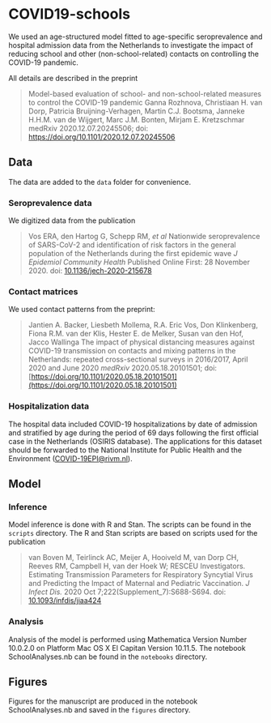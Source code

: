 # COVID19-schools

We used an age-structured model fitted to age-specific seroprevalence and hospital admission data from the Netherlands to investigate the impact of reducing school and other (non-school-related) contacts on controlling the COVID-19 pandemic.

All details are described in the preprint

> Model-based evaluation of school- and non-school-related measures to control the COVID-19 pandemic
Ganna Rozhnova, Christiaan H. van Dorp, Patricia Bruijning-Verhagen, Martin C.J. Bootsma, Janneke H.H.M. van de Wijgert, Marc J.M. Bonten, Mirjam E. Kretzschmar
medRxiv 2020.12.07.20245506; doi: https://doi.org/10.1101/2020.12.07.20245506

## Data

The data are added to the `data` folder for convenience.

### Seroprevalence data

We digitized data from the publication

> Vos ERA, den Hartog G, Schepp RM, *et al*
  Nationwide seroprevalence of SARS-CoV-2 and identification of risk factors in the general population of the Netherlands during the first epidemic wave
  *J Epidemiol Community Health* Published Online First: 28 November 2020. doi: [10.1136/jech-2020-215678](10.1136/jech-2020-215678)

### Contact matrices

We used contact patterns from the preprint:

> Jantien A. Backer, Liesbeth Mollema, R.A. Eric Vos, Don Klinkenberg, Fiona R.M. van der Klis, Hester E. de Melker, Susan van den Hof, Jacco Wallinga
  The impact of physical distancing measures against COVID-19 transmission on contacts and mixing patterns in the Netherlands: 
  repeated cross-sectional surveys in 2016/2017, April 2020 and June 2020
  *medRxiv* 2020.05.18.20101501; doi: [https://doi.org/10.1101/2020.05.18.20101501](https://doi.org/10.1101/2020.05.18.20101501)
  
### Hospitalization data

The hospital data included COVID-19 hospitalizations by date of admission and stratified by age during the period of 69 days following the first official case in the Netherlands (OSIRIS database). The applications for this dataset should be forwarded to the National Institute for Public Health and the Environment (COVID-19EPI@rivm.nl).

## Model 

### Inference

Model inference is done with R and Stan. The scripts can be found in the `scripts` directory.
The R and Stan scripts are based on scripts used for the publication

> van Boven M, Teirlinck AC, Meijer A, Hooiveld M, van Dorp CH, Reeves RM, Campbell H, van der Hoek W; RESCEU Investigators. 
  Estimating Transmission Parameters for Respiratory Syncytial Virus and Predicting the Impact of Maternal and Pediatric Vaccination. 
  *J Infect Dis.* 2020 Oct 7;222(Supplement_7):S688-S694. doi: [10.1093/infdis/jiaa424](10.1093/infdis/jiaa424)

### Analysis

Analysis of the model is performed using Mathematica Version Number 10.0.2.0 on Platform Mac OS X El Capitan Version 10.11.5. The notebook SchoolAnalyses.nb can be found in the `notebooks` directory.

## Figures

Figures for the manuscript are produced in the notebook SchoolAnalyses.nb and saved in the `figures` directory.
